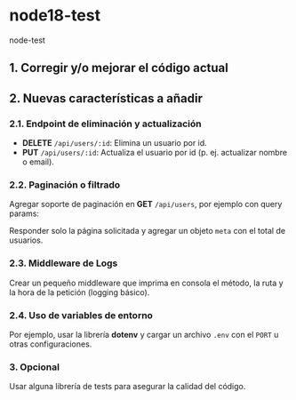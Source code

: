 # node18-test
node-test

## 1. Corregir y/o mejorar el código actual

## 2. Nuevas características a añadir

### 2.1. Endpoint de eliminación y actualización

- **DELETE** `/api/users/:id`: Elimina un usuario por id.  
- **PUT** `/api/users/:id`: Actualiza el usuario por id (p. ej. actualizar nombre o email).

### 2.2. Paginación o filtrado

Agregar soporte de paginación en **GET** `/api/users`, por ejemplo con query params:  

Responder solo la página solicitada y agregar un objeto `meta` con el total de usuarios.

### 2.3. Middleware de Logs

Crear un pequeño middleware que imprima en consola el método, la ruta y la hora de la petición (logging básico).

### 2.4. Uso de variables de entorno

Por ejemplo, usar la librería **dotenv** y cargar un archivo `.env` con el `PORT` u otras configuraciones.

### 3. Opcional

Usar alguna librería de tests para asegurar la calidad del código.
